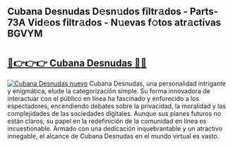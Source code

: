 ## Cubana Desnudas D𝚎sn𝚞dos filtr𝚊dos - Parts-73A Vid𝚎os filtr𝚊dos - N𝚞evas f𝚘tos atr𝚊ctivas BGVYM

# <h2><a href="http://mbb0u2h.tromn.icu/?c=Cubana+Desnudas">🔗👉👉👉 Cubana Desnudas 🔗🔗</a></h2>

[![Cubana Desnudas nuevo](https://i.imgur.com/pEAQMta.gif)](http://mbb0u2h.tromn.icu/?c=Cubana+Desnudas)
Cubana Desnudas, una personalidad intrigante y enigmática, elude la categorización simple. Su forma innovadora de interactuar con el público en línea ha fascinado y enfurecido a los espectadores, encendiendo debates sobre la privacidad, la moralidad y las complejidades de las sociedades digitales. Aunque sus planes futuros no están claros, su papel en la redefinición de la comunidad en línea es incuestionable. Armado con una dedicación inquebrantable y un atractivo innegable, el alcance de Cubana Desnudas en el mundo virtual es vasto.
